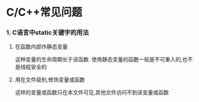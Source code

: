 
C/C++常见问题
================

### 1. C语言中static关键字的用法

1. 在函数内部作静态变量

    这种变量的生命周期长于该函数. 使用静态变量的函数一般是不可重入的,也不是线程安全的

2. 用在文件级别,修饰变量或函数

    这样的变量或函数只在本文件可见,其他文件访问不到该变量或函数

